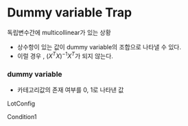 # Dummy variable Trap

독립변수간에 multicollinear가 있는 상황

- 상수항이 있는 값이 dummy variable의 조합으로 나타낼 수 있다.
- 이럴 경우 , $(X^TX)^{-1}X^T$가 되지 않는다.

### dummy variable 

- 카테고리값의 존재 여부를 0, 1로 나타낸 값



LotConfig

Condition1





